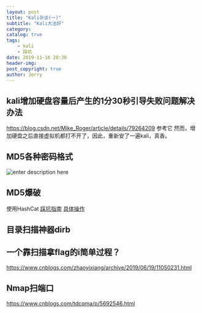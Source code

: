 ```yaml
---
layout: post
title: "Kali杂谈(一)"
subtitle: "Kali大法好"
category: 
catalog: true
tags: 
    - kali
    - 踩坑
date: 2019-11-16 20:30
header-img: 
post_copyright: true
author: Jerry
---
```



## kali增加硬盘容量后产生的1分30秒引导失败问题解决办法
https://blog.csdn.net/Mike_Roger/article/details/79264209 参考它
然而，增加硬盘之后直接虚拟机都打不开了，因此，重新安了一遍kali，真香。


## MD5各种密码格式
![enter description here](http://blog.img.hackerjerry.top/2019-11-16_20-10-43_的屏幕截图.png)

## MD5爆破
使用HashCat
[踩坑指南](http://www.tiaozhanziwo.com/archives/1087.html)
[具体操作](https://blog.csdn.net/SHIGUANGTUJING/article/details/90074614)

## 目录扫描神器dirb

## 一个靠扫描拿flag的i简单过程？
https://www.cnblogs.com/zhaoyixiang/archive/2019/06/19/11050231.html

## Nmap扫端口

https://www.cnblogs.com/tdcqma/p/5692546.html